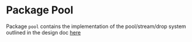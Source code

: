 # Package Pool

Package `pool` contains the implementation of the pool/stream/drop system outlined in the design doc [here]()
